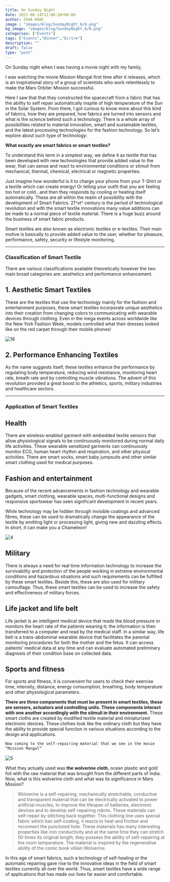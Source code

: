 ```yaml
---
title: On Sunday Night
date: 2021-06-14T12:00:10+06:00
author: ISHA RANI
image : "images/blog/SundayNight_6/6.png"
bg_image: "images/blog/SundayNight_6/6.png"
categories: ["Events"]
tags: ["Events","Winner","Ecrire"]
description: ""
draft: false
type: "post"
---
```


On Sunday night when I was having a movie night with my family,

I was watching the movie Mission Mangal first time after it releases, which is an inspirational story of a group of scientists who work relentlessly to make the Mars Orbiter Mission successful.

<!--more-->

Here I saw that that they
constructed the spacecraft from a fabric that has the ability to self
repair automatically inspite of high temperature of the Sun in the Solar
System. From there, I got curious to know more about this kind of
fabrics, how they are prepared, how fabrics are turned into sensors and
what is the science behind such a technology. There is a whole array of
possibilities related to material innovation, smart and sustainable
textiles, and the latest processing technologies for the fashion
technology. So let’s explore about such type of technology:

**What exactly are smart fabrics or smart textiles?**


To understand this term in a simplest way, we define it as textile that
has been developed with new technologies that provide added value to the
wear, that can sense and react to environmental conditions or stimuli
from mechanical, thermal, chemical, electrical or magnetic properties.

Just imagine how wonderful is it to charge your phone from your T-Shirt
or a textile which can create energy! Or telling your outfit that you
are feeling too hot or cold…and then they responds by cooling or heating
itself automatically. These are all within the realm of possibility with
the development of Smart Fabrics. 21^st^ century is the period of
technological revolution and with the smart textile innovations many
value additions can be made to a normal piece of textile material. There
is a huge buzz around the business of smart fabric products.


Smart textiles are also known as electronic textiles or e-textiles.
Their main motive is basically to provide added value to the user,
whether for pleasure, performance, safety, security or lifestyle
monitoring.

---

### Classification of Smart Textile

There are various classifications available theoretically however the
two main broad categories are: aesthetics and performance enhancement.

## **1. Aesthetic Smart Textiles**

These are the textiles that use the technology mainly for the fashion
and entertainment purposes, these smart textiles incorporate unique
aesthetics into their creation from changing colors to communicating
with wearable devices through clothing. Even in the mega events across
worldwide like the New York Fashion Week, models controlled what their
dresses looked like on the red carpet through their mobile phones!

 ![16](/images/blog/SundayNight_6/1.png)

## **2. Performance Enhancing Textiles**

As the name suggests itself, these textiles enhance the performance by
regulating body temperature, reducing wind resistance, monitoring heart
rate, breath rate and by controlling muscle vibrations. The advent of
this revolution provided a great boost to the athletics, sports,
military industries and healthcare sectors.

---

### Application of Smart Textiles

## **Health**

There are wireless-enabled garment with embedded textile sensors that
allow physiological signals to be continuously monitored during normal
daily life activities. These wearable sensitized garments can
continuously monitor ECG, human heart rhythm and respiration, and other
physical activities. There are smart socks, smart baby jumpsuits and
other similar smart clothing used for medical purposes.

## **Fashion and entertainment**

Because of the recent advancements in fashion technology and wearable
gadgets, smart clothing, wearable spaces, multi-functional designs and
responsive sportswear has seen significant development in recent years.

While technology may be hidden through invisible coatings and advanced
fibres, these can be used to dramatically change the appearance of the
textile by emitting light or processing light, giving new and dazzling
effects. In short, it can make you a Chameleon!

 ![4](/images/blog/SundayNight_6/4.png)

## **Military**

There is always a need for real time information technology to increase
the survivability and protection of the people working in extreme
environmental conditions and hazardous situations and such requirements
can be fulfilled by these smart textiles. Beside this, these are also
used for military camouflage. Thus, these smart textiles can be used to
increase the safety and effectiveness of military forces.


## **Life jacket and life belt**

Life jacket is an intelligent medical device that reads the blood
pressure or monitors the heart rate of the patients wearing it; the
information is then transferred to a computer and read by the medical
staff. In a similar way, life belt is a trans-abdominal wearable device
that facilitates the parental monitoring procedures for both the mother
and the fetus. It can access patients’ medical data at any time and can
evaluate automated preliminary diagnosis of their condition base on
collected data.

## **Sports and fitness**

For sports and fitness, it is convenient for users to check their
exercise time, intensity, distance, energy consumption, breathing, body
temperature and other physiological parameters.


**There are three components that must be present in smart textiles,
these are sensors, actuators and controlling units. These components
interact with one another accordingly with the stimuli in their
environment.** These smart cloths are created by modified textile
material and miniaturized electronic devices. These clothes look like
the ordinary cloth but they have the ability to provide special function
in various situations according to the design and applications.

```html
Now coming to the self-repairing material that we see in the movie
“Mission Mangal”
```


 ![5](/images/blog/SundayNight_6/5.png)

What they actually used was **the wolverine cloth**, ocean plastic and
gold foil with the raw material that was brought from the different
parts of India. Now, what is this wolverine cloth and what was its
significance in Mars Mission? 
> Wolverine is a self-repairing,
mechanically stretchable, conductive and transparent material that can
be electrically activated to power artificial muscles, to improve the
lifespan of batteries, electronic devices and to develop self-repairing
robots. These materials can self-repair by stitching back together. This
clothing line uses special fabric which has self-coating, it reacts to
heat and friction and reconnect the punctured hole. These materials has
many interesting properties like iron conductivity and at the same time
they can stretch 50 times its original length, they possess the ability
of self-repairing at the room temperature. The material is inspired by
the regenerative ability of the comic book villain Wolverine. 

In this age of smart fabrics, such a technology of self-healing or the
automatic repairing gave rise to the innovative ideas in the field of
smart textiles currently all over the world. Thus, smart textiles have a
wide range of applications that has made our lives far easier and
comfortable.

